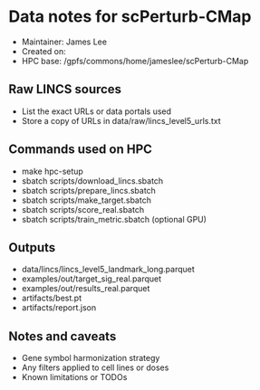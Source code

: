 # Data notes for scPerturb-CMap

- Maintainer: James Lee
- Created on: <YYYY-MM-DD>
- HPC base: /gpfs/commons/home/jameslee/scPerturb-CMap

## Raw LINCS sources
- List the exact URLs or data portals used
- Store a copy of URLs in data/raw/lincs_level5_urls.txt

## Commands used on HPC
- make hpc-setup
- sbatch scripts/download_lincs.sbatch
- sbatch scripts/prepare_lincs.sbatch
- sbatch scripts/make_target.sbatch
- sbatch scripts/score_real.sbatch
- sbatch scripts/train_metric.sbatch (optional GPU)

## Outputs
- data/lincs/lincs_level5_landmark_long.parquet
- examples/out/target_sig_real.parquet
- examples/out/results_real.parquet
- artifacts/best.pt
- artifacts/report.json

## Notes and caveats
- Gene symbol harmonization strategy
- Any filters applied to cell lines or doses
- Known limitations or TODOs

